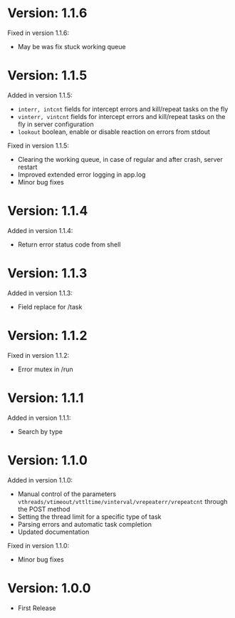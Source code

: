 Version: 1.1.6
========

Fixed in version 1.1.6:

- May be was fix stuck working queue

Version: 1.1.5
========

Added in version 1.1.5:

- ```interr, intcnt``` fields for intercept errors and kill/repeat tasks on the fly
- ```vinterr, vintcnt``` fields for intercept errors and kill/repeat tasks on the fly in server configuration
- ```lookout``` boolean, enable or disable reaction on errors from stdout

Fixed in version 1.1.5:

- Clearing the working queue, in case of regular and after crash, server restart
- Improved extended error logging in app.log
- Minor bug fixes

Version: 1.1.4
========

Added in version 1.1.4:

- Return error status code from shell

Version: 1.1.3
========

Added in version 1.1.3:

- Field replace for /task

Version: 1.1.2
========

Fixed in version 1.1.2:

- Error mutex in /run

Version: 1.1.1
========

Added in version 1.1.1:

- Search by type

Version: 1.1.0
========

Added in version 1.1.0:

- Manual control of the parameters ```vthreads/vtimeout/vttltime/vinterval/vrepeaterr/vrepeatcnt``` through the POST method
- Setting the thread limit for a specific type of task
- Parsing errors and automatic task completion
- Updated documentation

Fixed in version 1.1.0:

- Minor bug fixes

Version: 1.0.0
========

- First Release
